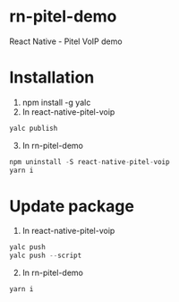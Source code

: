 # rn-pitel-demo

React Native - Pitel VoIP demo

# Installation

1. npm install -g yalc
2. In react-native-pitel-voip

```js
yalc publish
```

3. In rn-pitel-demo

```js
npm uninstall -S react-native-pitel-voip
yarn i
```

# Update package

1. In react-native-pitel-voip

```js
yalc push
yalc push --script
```

2. In rn-pitel-demo

```js
yarn i
```
